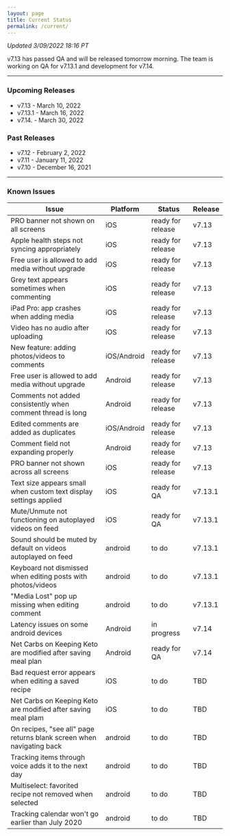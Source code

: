 ```yaml
---
layout: page
title: Current Status
permalink: /current/
---
```


_Updated 3/09/2022 18:16 PT_

v7.13 has passed QA and will be released tomorrow morning. The team is working on QA for v7.13.1 and development for v7.14. 

***

### Upcoming Releases
- v7.13   - March 10, 2022 
- v7.13.1 - March 16, 2022
- v7.14.  - March 30, 2022
 
### Past Releases
- v7.12   - February 2, 2022
- v7.11   - January 11, 2022
- v7.10   - December 16, 2021

***

### Known Issues

|Issue                          |Platform   | Status    | Release           |
| ---                           | ---       | ---       | ---               |
|PRO banner not shown on all screens|iOS|ready for release| v7.13|
|Apple health steps not syncing appropriately|iOS|ready for release| v7.13|
|Free user is allowed to add media without upgrade|iOS|ready for release| v7.13|
|Grey text appears sometimes when commenting|iOS|ready for release| v7.13|
|iPad Pro: app crashes when adding media|iOS|ready for release| v7.13|
|Video has no audio after uploading|iOS|ready for release| v7.13|
|New feature: adding photos/videos to comments|iOS/Android|ready for release| v7.13|
|Free user is allowed to add media without upgrade|Android|ready for release| v7.13|
|Comments not added consistently when comment thread is long|Android|ready for release| v7.13|
|Edited comments are added as duplicates|iOS/Android|ready for release| v7.13|
|Comment field not expanding properly|Android|ready for release| v7.13|
|PRO banner not shown across all screens|iOS|ready for release| v7.13|
|Text size appears small when custom text display settings applied|iOS|ready for QA| v7.13.1|
|Mute/Unmute not functioning on autoplayed videos on feed|iOS|ready for QA| v7.13.1|
|Sound should be muted by default on videos autoplayed on feed|android|to do| v7.13.1|
|Keyboard not dismissed when editing posts with photos/videos|android|to do| v7.13.1|
|"Media Lost" pop up missing when editing comment|android|to do| v7.13.1|
|Latency issues on some android devices|Android|in progress| v7.14|
|Net Carbs on Keeping Keto are modified after saving meal plan|Android|ready for QA| v7.14|
|Bad request error appears when editing a saved recipe|iOS|to do| TBD|
|Net Carbs on Keeping Keto are modified after saving meal plam|iOS|to do| TBD|
|On recipes, "see all" page returns blank screen when navigating back |android|to do| TBD|
|Tracking items through voice adds it to the next day |android|to do| TBD|
|Multiselect: favorited recipe not removed when selected |android|to do| TBD|
|Tracking calendar won't go earlier than July 2020 |android|to do| TBD|
